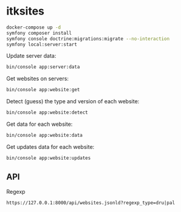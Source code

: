 # itksites

```sh
docker-compose up -d
symfony composer install
symfony console doctrine:migrations:migrate --no-interaction
symfony local:server:start
```

Update server data:

```sh
bin/console app:server:data
```

Get websites on servers:

```sh
bin/console app:website:get
```

Detect (guess) the type and version of each website:

```sh
bin/console app:website:detect
```

Get data for each website:

```sh
bin/console app:website:data
```

Get updates data for each website:

```sh
bin/console app:website:updates
```

## API

Regexp

`https://127.0.0.1:8000/api/websites.jsonld?regexp_type=dru|pal`
